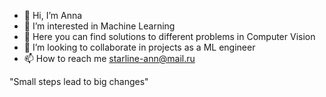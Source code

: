 - 👋 Hi, I’m Anna
- 👀 I’m interested in Machine Learning
- 🌱 Here you can find solutions to different problems in Computer Vision
- 💞️ I’m looking to collaborate in projects as a ML engineer
- 📫 How to reach me starline-ann@mail.ru

"Small steps lead to big changes"

<!---
starline-ann/starline-ann is a ✨ special ✨ repository because its `README.md` (this file) appears on your GitHub profile.
You can click the Preview link to take a look at your changes.
--->
